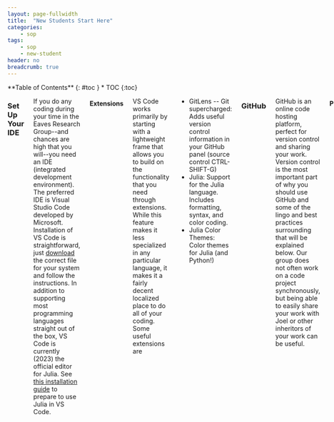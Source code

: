 ```yaml
---
layout: page-fullwidth
title:  "New Students Start Here"
categories:
    - sop
tags:
    - sop
    - new-student
header: no
breadcrumb: true
---
```

<div class="row">
<div class="medium-4 medium-push-8 columns" markdown="1">
<div class="panel radius" markdown="1">
**Table of Contents**
{: #toc }
*  TOC
{:toc}
</div>
</div><!-- /.medium-4.columns -->

<div class="medium-8 medium-pull-4 columns" markdown="1">

### Set Up Your IDE

If you do any coding during your time in the Eaves Research Group--and chances are high that you will--you need an IDE (integrated development environment). The preferred IDE is Visual Studio Code developed by Microsoft. Installation of VS Code is straightforward, just [download](https://code.visualstudio.com/download) the correct file for your system and follow the instructions. In addition to supporting most programming languages straight out of the box, VS Code is currently (2023) the official editor for Julia. See [this installation guide](https://www.julia-vscode.org/docs/dev/gettingstarted/) to prepare to use Julia in VS Code.

#### Extensions

VS Code works primarily by starting with a lightweight frame that allows you to build on the functionality that you need through extensions. While this feature makes it less specialized in any particular language, it makes it a fairly decent localized place to do all of your coding. Some useful extensions are

- GitLens -- Git supercharged: Adds useful version control information in your GitHub panel (source control CTRL-SHIFT-G)
- Julia: Support for the Julia language. Includes formatting, syntax, and color coding.
- Julia Color Themes: Color themes for Julia (and Python!)

### GitHub

GitHub is an online code hosting platform, perfect for version control and sharing your work. Version control is the most important part of why you should use GitHub and some of the lingo and best practices surrounding that will be explained below. Our group does not often work on a code project synchronously, but being able to easily share your work with Joel or other inheritors of your work can be useful.

#### Push/Pull/Commit/Fork/Clone

These words form the core of the lingo that you will frequently use when working with GitHub. To build familiarity with the usage of these words, we will work through a useful example using the LAMMPS code repository.

Begin by creating/logging into your account on GitHub and navigating to the [LAMMPS code repository](https://github.com/lammps/lammps). We wish to use LAMMPS in a slightly edited form for our own research, so we will **[fork](https://docs.github.com/en/get-started/quickstart/fork-a-repo)** the repository to our own account. During this process, you can give the forked repo a different name and you should change the description to something that is more reflective of your version.

Now that we have our own version of LAMMPS on GitHub, we need to copy the files to our local machine to install and run the program. It is also easier to make edits to any files on our local machine. This process of copying files is called **[cloning](https://docs.github.com/en/repositories/creating-and-managing-repositories/cloning-a-repository)**. If you have installed VS Code as your IDE, you can clone a repo through the following steps: open a new VS Code window, start a new project by clicking "Clone Git Repository..." then "Clone from GitHub", VS Code will likely prompt you to sign in, and then you will find within the dropdown the project you wish to clone, in this case your version of LAMMPS. At this point, VS Code asks where you would like to save the files. This is fully up to you, but we recommend grouping it with similar folders possibly in your Documents folder. After confirming the location, VS Code will open the project workspace for you. 

In your LAMMPS project workspace, make some edits to any files you wish. In order to make the local changes accessible on GitHub we need to **[commit]()** the changes and **[push]()** them to GitHub. Commits are how you will track the changes you have made to your code and should be made frequently. Pushes can be made less often as a way to backup your work external to your local computer. Your VS Code window should have some symbols on the left side, find the one labeled "Source Control" (CTRL-SHIFT-G on a Mac). From this window, you need to type a commit message. This message should briefly describe the changes you made in an informative way.



### Getting Started with CURC

### Interacting with Teams

### All Together Now!
